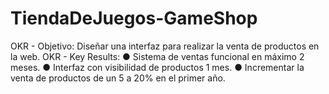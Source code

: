 # TiendaDeJuegos-GameShop

OKR - Objetivo: Diseñar una interfaz para realizar la venta de productos en la web.
OKR - Key Results:
● Sistema de ventas funcional en máximo 2 meses.
● Interfaz con visibilidad de productos 1 mes.
● Incrementar la venta de productos de un 5 a 20% en el primer año.

